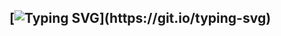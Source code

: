 
## [![Typing SVG](https://readme-typing-svg.demolab.com/?lines=Welcom+to+my+github+page!)](https://git.io/typing-svg)
<!-- 
- I earned my undergraduate degree at *Nanjing Normal University* and am currently pursuing a Master's in Computer Technology at *Chongqing University* (expected to graduate in *2027.07*).

<!-- - I worked for a year at a company specializing in the development of LED screen control systems as a C++ software development engineer. -->

<!-- - Currently working on *Storage System*, focusing on *Compute Express Link(CXL)*  . -->



<!-- </div>

## Skills
<img src="https://img.shields.io/badge/RTFSC-Read The F**k Source Code!-blue"/>

<img src="https://img.shields.io/badge/RTFZ-Read The F**k Zeal! -blue"/> -->


<!-- ## Status -->
<!-- <img src="https://github-readme-stats.vercel.app/api?username=Zane-Jiang&show_icons=true&count_private=true&hide_border=true" align="left" style="margin-right: 0.5rem;" />  -->
<!-- 
<img src="https://github-readme-stats.vercel.app/api/top-langs/?username=Zane-Jiang&hide_border=true&layout=compact" align="left" />

 --> 

